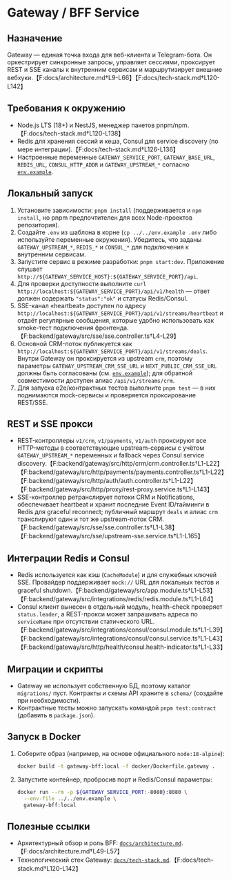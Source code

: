 # Gateway / BFF Service

## Назначение
Gateway — единая точка входа для веб-клиента и Telegram-бота. Он оркестрирует синхронные запросы, управляет сессиями, проксирует REST и SSE каналы к внутренним сервисам и маршрутизирует внешние вебхуки.【F:docs/architecture.md†L9-L66】【F:docs/tech-stack.md†L120-L142】

## Требования к окружению
- Node.js LTS (18+) и NestJS, менеджер пакетов pnpm/npm.【F:docs/tech-stack.md†L120-L138】
- Redis для хранения сессий и кеша, Consul для service discovery (по мере интеграции).【F:docs/tech-stack.md†L126-L136】
- Настроенные переменные `GATEWAY_SERVICE_PORT`, `GATEWAY_BASE_URL`, `REDIS_URL`, `CONSUL_HTTP_ADDR` и `GATEWAY_UPSTREAM_*` согласно [`env.example`](../../env.example).

## Локальный запуск

1. Установите зависимости: `pnpm install` (поддерживается и `npm install`, но pnpm предпочтителен для всех Node-проектов репозитория).
2. Создайте `.env` из шаблона в корне (`cp ../../env.example .env` либо используйте переменные окружения). Убедитесь, что заданы `GATEWAY_UPSTREAM_*`, `REDIS_*` и `CONSUL_*` для подключения к внутренним сервисам.
3. Запустите сервис в режиме разработки: `pnpm start:dev`. Приложение слушает `http://${GATEWAY_SERVICE_HOST}:${GATEWAY_SERVICE_PORT}/api`.
4. Для проверки доступности выполните `curl http://localhost:${GATEWAY_SERVICE_PORT}/api/v1/health` — ответ должен содержать `"status":"ok"` и статусы Redis/Consul.
5. SSE-канал «heartbeat» доступен по адресу `http://localhost:${GATEWAY_SERVICE_PORT}/api/v1/streams/heartbeat` и отдаёт регулярные сообщения, которые удобно использовать как smoke-тест подключения фронтенда.【F:backend/gateway/src/sse/sse.controller.ts†L4-L29】
6. Основной CRM-поток публикуется как `http://localhost:${GATEWAY_SERVICE_PORT}/api/v1/streams/deals`. Внутри Gateway он проксируется из upstream `crm`, поэтому параметры `GATEWAY_UPSTREAM_CRM_SSE_URL` и `NEXT_PUBLIC_CRM_SSE_URL` должны быть согласованы (см. [`env.example`](../../env.example)); для обратной совместимости доступен алиас `/api/v1/streams/crm`.
7. Для запуска e2e/контрактных тестов выполните `pnpm test` — в них поднимаются mock-сервисы и проверяется проксирование REST/SSE.

## REST и SSE прокси

- REST-контроллеры `v1/crm`, `v1/payments`, `v1/auth` проксируют все HTTP-методы в соответствующие upstream-сервисы с учётом `GATEWAY_UPSTREAM_*` переменных и fallback через Consul service discovery.【F:backend/gateway/src/http/crm/crm.controller.ts†L1-L22】【F:backend/gateway/src/http/payments/payments.controller.ts†L1-L22】【F:backend/gateway/src/http/auth/auth.controller.ts†L1-L22】【F:backend/gateway/src/http/proxy/rest-proxy.service.ts†L1-L143】
- SSE-контроллер ретранслирует потоки CRM и Notifications, обеспечивает heartbeat и хранит последние Event ID/тайминги в Redis для graceful reconnect; публичный маршрут `deals` и алиас `crm` транслируют один и тот же upstream-поток CRM.【F:backend/gateway/src/sse/sse.controller.ts†L1-L38】【F:backend/gateway/src/sse/upstream-sse.service.ts†L1-L165】

## Интеграции Redis и Consul

- Redis используется как кэш (`CacheModule`) и для служебных ключей SSE. Провайдер поддерживает `mock://` URL для локальных тестов и graceful shutdown.【F:backend/gateway/src/app.module.ts†L1-L53】【F:backend/gateway/src/integrations/redis/redis.module.ts†L1-L64】
- Consul клиент вынесен в отдельный модуль, health-check проверяет `status.leader`, а REST-прокси может запрашивать адреса по `serviceName` при отсутствии статического URL.【F:backend/gateway/src/integrations/consul/consul.module.ts†L1-L39】【F:backend/gateway/src/integrations/consul/consul.service.ts†L1-L43】【F:backend/gateway/src/http/health/consul.health-indicator.ts†L1-L33】

## Миграции и скрипты
- Gateway не использует собственную БД, поэтому каталог `migrations/` пуст. Контракты и схемы API храните в `schema/` (создайте при необходимости).
- Контрактные тесты можно запускать командой `pnpm test:contract` (добавить в `package.json`).

## Запуск в Docker
1. Соберите образ (например, на основе официального `node:18-alpine`):
   ```bash
   docker build -t gateway-bff:local -f docker/Dockerfile.gateway .
   ```
2. Запустите контейнер, пробросив порт и Redis/Consul параметры:
   ```bash
   docker run --rm -p ${GATEWAY_SERVICE_PORT:-8080}:8080 \
     --env-file ../../env.example \
     gateway-bff:local
   ```

## Полезные ссылки
- Архитектурный обзор и роль BFF: [`docs/architecture.md`](../../docs/architecture.md#24-роль-gatewaybff).【F:docs/architecture.md†L49-L57】
- Технологический стек Gateway: [`docs/tech-stack.md`](../../docs/tech-stack.md#gateway--bff).【F:docs/tech-stack.md†L120-L142】
